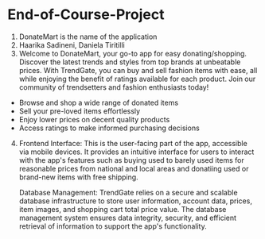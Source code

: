 # End-of-Course-Project

1. DonateMart is the name of the application
2. Haarika Sadineni, Daniela Tiritilli
3. Welcome to DonateMart, your go-to app for easy donating/shopping. Discover the latest trends and styles from top brands at unbeatable prices. With TrendGate, you can buy and sell fashion items with ease, all while enjoying the benefit of ratings available for each product. Join our community of trendsetters and fashion enthusiasts today!
- Browse and shop a wide range of donated items
- Sell your pre-loved items effortlessly
- Enjoy lower prices on decent quality products
- Access ratings to make informed purchasing decisions
4. Frontend Interface: This is the user-facing part of the app, accessible via mobile devices. It provides an intuitive interface for users to interact with the app's features such as buying used to barely used items for reasonable prices from national and local areas and donatiing used or brand-new items with free shipping.


   Database Management: TrendGate relies on a secure and scalable database infrastructure to store user information, account data, prices, item images, and shopping cart total price value. The database management system ensures data integrity, security, and efficient retrieval of information to support the app's functionality.
